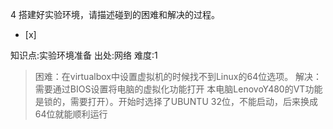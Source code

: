 4
搭建好实验环境，请描述碰到的困难和解决的过程。
- [x]

知识点:实验环境准备
出处:网络
难度:1
> 困难：在virtualbox中设置虚拟机的时候找不到Linux的64位选项。 解决：需要通过BIOS设置将电脑的虚拟化功能打开
> 本电脑LenovoY480的VT功能是锁的，需要打开）。开始时选择了UBUNTU 32位，不能启动，后来换成64位就能顺利运行
